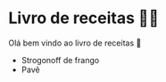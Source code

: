 # Livro de receitas :man_cook:

Olá bem vindo ao livro de receitas :wave:

- Strogonoff de frango
- Pavê

